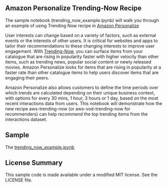 Amazon Personalize Trending-Now Recipe
---

The sample notebook (trending_now_example.ipynb) will walk you through an example of using Trending Now recipe in [Amazon Personalize](https://aws.amazon.com/personalize)

User interests can change based on a variety of factors, such as external events or the interests of other users. It is critical for websites and apps to tailor their recommendations to these changing interests to improve user engagement. With [Trending-Now](https://docs.aws.amazon.com/personalize/latest/dg/native-recipe-trending-now.html), you can surface items from your catalogue that are rising in popularity faster with higher velocity than other items, such as trending news, popular social content or newly released movies. Amazon Personalize looks for items that are rising in popularity at a faster rate than other catalogue items to help users discover items that are engaging their peers. 

Amazon Personalize also allows customers to define the time periods over which trends are calculated depending on their unique business context, with options for every 30 mins, 1 hour, 3 hours or 1 day, based on the most recent interactions data from users. This notebook will demonstrate how the new recipe aws-trending-now (or aws-vod-trending-now for recommenders) can help recommend the top trending items from the interactions dataset.

## Sample

The [trending_now_example.ipynb](trending_now_example.ipynb)

## License Summary

This sample code is made available under a modified MIT license. See the LICENSE file.



